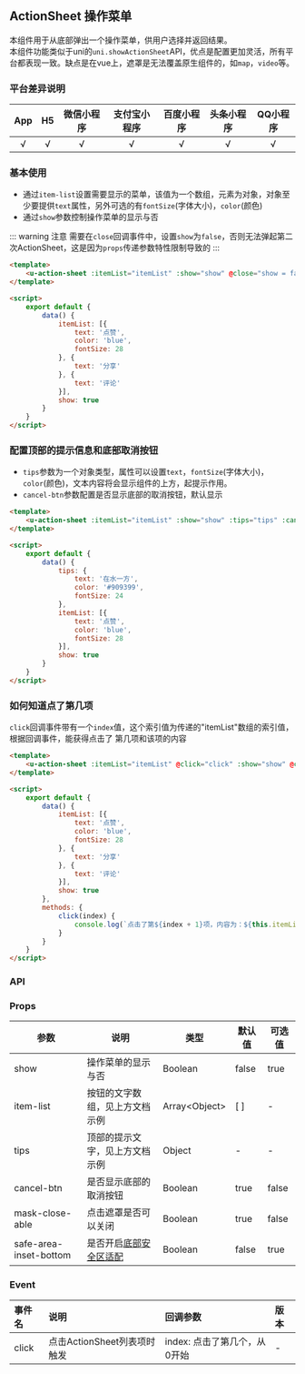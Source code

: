 ## ActionSheet 操作菜单

本组件用于从底部弹出一个操作菜单，供用户选择并返回结果。  
本组件功能类似于uni的`uni.showActionSheet`API，优点是配置更加灵活，所有平台都表现一致。缺点是在vue上，遮罩是无法覆盖原生组件的，如`map`，`video`等。

### 平台差异说明

|App|H5|微信小程序|支付宝小程序|百度小程序|头条小程序|QQ小程序|
|:-:|:-:|:-:|:-:|:-:|:-:|:-:|
|√|√|√|√|√|√|√|

### 基本使用

- 通过`item-list`设置需要显示的菜单，该值为一个数组，元素为对象，对象至少要提供`text`属性，另外可选的有`fontSize`(字体大小)，`color`(颜色)
- 通过`show`参数控制操作菜单的显示与否

::: warning 注意
需要在`close`回调事件中，设置`show`为`false`，否则无法弹起第二次ActionSheet，这是因为`props`传递参数特性限制导致的
:::

```html
<template>
	<u-action-sheet :itemList="itemList" :show="show" @close="show = false"></u-action-sheet>
</template>

<script>
	export default {
		data() {
			itemList: [{
				text: '点赞',
				color: 'blue',
				fontSize: 28
			}, {
				text: '分享'
			}, {
				text: '评论'
			}],
			show: true
		}
	}
</script>
```

### 配置顶部的提示信息和底部取消按钮

- `tips`参数为一个对象类型，属性可以设置`text`，`fontSize`(字体大小)，`color`(颜色)，文本内容将会显示组件的上方，起提示作用。
- `cancel-btn`参数配置是否显示底部的取消按钮，默认显示

```html
<template>
	<u-action-sheet :itemList="itemList" :show="show" :tips="tips" :cancel-btn="true"></u-action-sheet>
</template>

<script>
	export default {
		data() {
			tips: {
				text: '在水一方',
				color: '#909399',
				fontSize: 24
			},
			itemList: [{
				text: '点赞',
				color: 'blue',
				fontSize: 28
			}],
			show: true
		}
	}
</script>
```

### 如何知道点了第几项

`click`回调事件带有一个`index`值，这个索引值为传递的"itemList"数组的索引值，根据回调事件，能获得点击了
第几项和该项的内容


```html
<template>
	<u-action-sheet :itemList="itemList" @click="click" :show="show" @close="show = false"></u-action-sheet>
</template>

<script>
	export default {
		data() {
			itemList: [{
				text: '点赞',
				color: 'blue',
				fontSize: 28
			}, {
				text: '分享'
			}, {
				text: '评论'
			}],
			show: true
		},
		methods: {
			click(index) {
				console.log(`点击了第${index + 1}项，内容为：${this.itemList[index].text}`)
			}
		}
	}
</script>
```


### API

### Props

| 参数          | 说明            | 类型            | 默认值             |  可选值   |
|-------------  |---------------- |---------------|------------------ |-------- |
| show | 操作菜单的显示与否  | Boolean | false | true |
| item-list | 按钮的文字数组，见上方文档示例  | Array\<Object\>	 | [ ] | - |
| tips | 顶部的提示文字，见上方文档示例 | Object  | - | - |
| cancel-btn | 是否显示底部的取消按钮 | Boolean  | true | false |
| mask-close-able | 点击遮罩是否可以关闭 | Boolean  | true | false |
| safe-area-inset-bottom | 是否开启[底部安全区适配](/guide/safeAreaInset.html#关于uview某些组件safe-area-inset参数的说明) | Boolean  | false | true |


### Event

|事件名|说明|回调参数|版本|
|:-|:-|:-|:-|
| click | 点击ActionSheet列表项时触发 | index: 点击了第几个，从0开始 | - |

